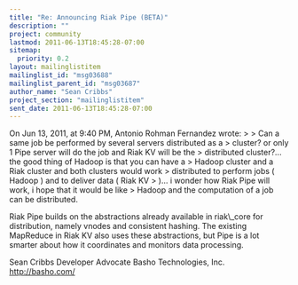 ```yaml
---
title: "Re: Announcing Riak Pipe (BETA)"
description: ""
project: community
lastmod: 2011-06-13T18:45:28-07:00
sitemap:
  priority: 0.2
layout: mailinglistitem
mailinglist_id: "msg03688"
mailinglist_parent_id: "msg03687"
author_name: "Sean Cribbs"
project_section: "mailinglistitem"
sent_date: 2011-06-13T18:45:28-07:00
---
```


On Jun 13, 2011, at 9:40 PM, Antonio Rohman Fernandez wrote:
&gt; 
&gt; Can a same job be performed by several servers distributed as a
&gt; cluster? or only 1 Pipe server will do the job and Riak KV will be the
&gt; distributed cluster?... the good thing of Hadoop is that you can have a
&gt; Hadoop cluster and a Riak cluster and both clusters would work
&gt; distributed to perform jobs ( Hadoop ) and to deliver data ( Riak KV
&gt; )... i wonder how Riak Pipe will work, i hope that it would be like
&gt; Hadoop and the computation of a job can be distributed.


Riak Pipe builds on the abstractions already available in riak\\_core for 
distribution, namely vnodes and consistent hashing. The existing MapReduce in 
Riak KV also uses these abstractions, but Pipe is a lot smarter about how it 
coordinates and monitors data processing.

Sean Cribbs 
Developer Advocate
Basho Technologies, Inc.
http://basho.com/
